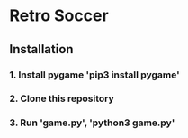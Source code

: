 # Retro Soccer
## Installation
### 1. Install pygame 'pip3 install pygame'
### 2. Clone this repository
### 3. Run 'game.py', 'python3 game.py'
